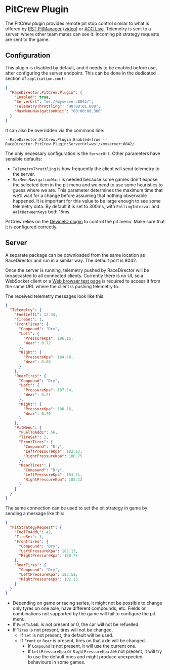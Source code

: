 ﻿# PitCrew Plugin

The PitCrew plugin provides remote pit stop control similar to what is offered by
[RST PitManager](https://racingsimtools.com/add-ons) ([video](https://youtu.be/HaRj2sznYLA))
or [ACC Live](https://accdrive.com/). Telemetry is sent to a server, where other team mates
can see it. Incoming pit strategy requests are sent to the game.

## Configuration

This plugin is disabled by default, and it needs to be enabled before use, after configuring
the server endpoint. This can be done in the dedicated section of `application.conf`:

```json
{
  "RaceDirector.PitCrew.Plugin": {
    "Enabled": true,
    "ServerUrl": "ws://myserver:8042/",
    "TelemetryThrottling": "00:00:01.000",
    "MaxMenuNavigationWait": "00:00:00.300"
  }
}
```

It can also be overridden via the command line:

```
--RaceDirector.PitCrew.Plugin:Enabled=true --RaceDirector.PitCrew.Plugin:ServerUrl=ws://myserver:8042/
```

The only necessary configuration is the `ServerUrl`. Other parameters have sensible defaults:
- `TelemetryThrottling` is how frequently the client will send telemetry to the server.
- `MaxMenuNavigationWait` is needed because some games don't expose the selected item in the pit
   menu and we need to use some heuristics to guess where we are. This parameter determines the
   maximum time that we'll wait for a change before assuming that nothing observable happened.
   It is important for this value to be large enough to see some telemetry data. By default it
   is set to 300ms, with `PollingInterval` and `WaitBetweenKeys` both 15ms.

PitCrew relies on the [DeviceIO plugin](DeviceIO.md) to control the pit menu. Make sure that it
is configured correctly.

## Server

A separate package can be downloaded from the same location as RaceDirector and run in a similar
way. The default port is 8042.

Once the server is running, telemetry pushed by RaceDirector will be broadcasted to all
connected clients. Currently there is no UI, so a WebSocket client or a
[Web browser test page](http://livepersoninc.github.io/ws-test-page/) is required to access it
from the same URL where the client is pushing telemetry to.

The received telemetry messages look like this:

```json
{
  "Telemetry": {
    "FuelLeftL": 12.34,
    "TireSet": 1,
    "FrontTires": {
      "Compound": "Dry",
      "Left": {
        "PressureKpa": 186.16,
        "Wear": 0.72
      },
      "Right": {
        "PressureKpa": 184.78,
        "Wear": 0.68
      }
    },
    "RearTires": {
      "Compound": "Dry",
      "Left": {
        "PressureKpa": 187.54,
        "Wear": 0.71
      },
      "Right": {
        "PressureKpa": 186.16,
        "Wear": 0.70
      }
    },
    "PitMenu": {
      "FuelToAddL": 56,
      "TireSet": 2,
      "FrontTires": {
        "Compound": "Dry",
        "LeftPressureKpa": 182.13,
        "RightPressureKpa": 180.75
      },
      "RearTires": {
        "Compound": "Dry",
        "LeftPressureKpa": 183.51,
        "RightPressureKpa": 182.13
      }
    }
  }
}
```

The same connection can be used to set the pit strategy in game by sending a message like this:
```json
{
  "PitStrategyRequest": {
    "FuelToAddL": 42,
    "TireSet": 3,
    "FrontTires": {
      "Compound": "Dry",
      "LeftPressureKpa": 182.13,
      "RightPressureKpa": 180.75
    },
    "RearTires": {
      "Compound": "Dry",
      "LeftPressureKpa": 183.51,
      "RightPressureKpa": 182.13
    }
  }
}
```

 - Depending on game or racing series, it might not be possible to change only tyres on one axle,
   have different compounds, etc. Fields or combinations not supported by the game will fail to
   configure the pit menu.
 - If `FuelToAddL` is not present or 0, the car will not be refuelled.
 - If `Tires` is not present, tires will not be changed.
   - If `Set` is not present, the default will be used.
   - If `Front` or `Rear` is present, tires on that axle will be changed.
     - If `Compound` is not present, it will use the current one.
     - If `LeftPressureKpa` or `RightPressureKpa` are not present, it will try to use the default
       ones and might produce unexpected behaviours in some games.
